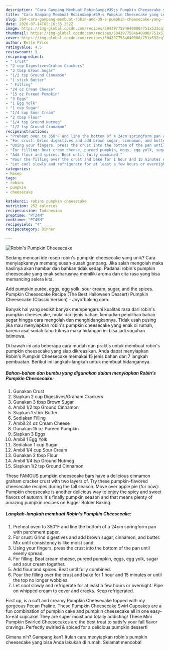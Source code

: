 ```yaml
---
description: "Cara Gampang Membuat Robin&amp;#39;s Pumpkin Cheesecake yang Lezat Sekali"
title: "Cara Gampang Membuat Robin&amp;#39;s Pumpkin Cheesecake yang Lezat Sekali"
slug: 364-cara-gampang-membuat-robin-and-39-s-pumpkin-cheesecake-yang-lezat-sekali
date: 2020-07-14T05:16:35.252Z
image: https://img-global.cpcdn.com/recipes/5043977584640000/751x532cq70/robins-pumpkin-cheesecake-recipe-main-photo.jpg
thumbnail: https://img-global.cpcdn.com/recipes/5043977584640000/751x532cq70/robins-pumpkin-cheesecake-recipe-main-photo.jpg
cover: https://img-global.cpcdn.com/recipes/5043977584640000/751x532cq70/robins-pumpkin-cheesecake-recipe-main-photo.jpg
author: Belle Price
ratingvalue: 4.5
reviewcount: 3
recipeingredient:
- " Crust"
- "2 cup DigestivesGraham Crackers"
- "3 tbsp Brown Sugar"
- "1/2 tsp Ground Cinnamon"
- "1 stick Butter"
- " Filling"
- "24 oz Cream Cheese"
- "15 oz Pureed Pumpkin"
- "3 Eggs"
- "1 Egg Yolk"
- "1 cup Sugar"
- "1/4 cup Sour Cream"
- "2 tbsp Flour"
- "1/4 tsp Ground Nutmeg"
- "1/2 tsp Ground Cinnamon"
recipeinstructions:
- "Preheat oven to 350°F and line the bottom of a 24cm springform pan with parchment paper."
- "For crust: Grind digestives and add brown sugar, cinnamon, and butter. Mix until consistency is like moist sand."
- "Using your fingers, press the crust into the bottom of the pan until evenly spread."
- "For filling: Beat cream cheese, pureed pumpkin, eggs, egg yolk, sugar and sour cream together."
- "Add flour and spices. Beat until fully combined."
- "Pour the filling over the crust and bake for 1 hour and 15 minutes or until the top no longer wobbles."
- "Let cool slowly and refrigerate for at least a few hours or overnight. Pipe on whipped cream to cover and cracks. Keep refrigerated."
categories:
- Resep
tags:
- robins
- pumpkin
- cheesecake

katakunci: robins pumpkin cheesecake 
nutrition: 252 calories
recipecuisine: Indonesian
preptime: "PT24M"
cooktime: "PT45M"
recipeyield: "4"
recipecategory: Dinner

---
```



![Robin&#39;s Pumpkin Cheesecake](https://img-global.cpcdn.com/recipes/5043977584640000/751x532cq70/robins-pumpkin-cheesecake-recipe-main-photo.jpg)

Sedang mencari ide resep robin&#39;s pumpkin cheesecake yang unik? Cara menyiapkannya memang susah-susah gampang. Jika salah mengolah maka hasilnya akan hambar dan bahkan tidak sedap. Padahal robin&#39;s pumpkin cheesecake yang enak seharusnya memiliki aroma dan cita rasa yang bisa memancing selera kita.

Add pumpkin purée, eggs, egg yolk, sour cream, sugar, and the spices. Pumpkin Cheesecake Recipe (The Best Halloween Dessert) Pumpkin Cheesecake (Classic Version) - Joyofbaking.com.

Banyak hal yang sedikit banyak mempengaruhi kualitas rasa dari robin&#39;s pumpkin cheesecake, mulai dari jenis bahan, kemudian pemilihan bahan segar hingga cara mengolah dan menghidangkannya. Tidak usah pusing jika mau menyiapkan robin&#39;s pumpkin cheesecake yang enak di rumah, karena asal sudah tahu triknya maka hidangan ini bisa jadi suguhan istimewa.


Di bawah ini ada beberapa cara mudah dan praktis untuk membuat robin&#39;s pumpkin cheesecake yang siap dikreasikan. Anda dapat menyiapkan Robin&#39;s Pumpkin Cheesecake memakai 15 jenis bahan dan 7 langkah pembuatan. Berikut ini langkah-langkah untuk membuat hidangannya.

<!--inarticleads1-->

##### Bahan-bahan dan bumbu yang digunakan dalam menyiapkan Robin&#39;s Pumpkin Cheesecake:

1. Gunakan  Crust
1. Siapkan 2 cup Digestives/Graham Crackers
1. Gunakan 3 tbsp Brown Sugar
1. Ambil 1/2 tsp Ground Cinnamon
1. Siapkan 1 stick Butter
1. Sediakan  Filling
1. Ambil 24 oz Cream Cheese
1. Gunakan 15 oz Pureed Pumpkin
1. Siapkan 3 Eggs
1. Ambil 1 Egg Yolk
1. Sediakan 1 cup Sugar
1. Ambil 1/4 cup Sour Cream
1. Gunakan 2 tbsp Flour
1. Ambil 1/4 tsp Ground Nutmeg
1. Siapkan 1/2 tsp Ground Cinnamon


These FAMOUS pumpkin cheesecake bars have a delicious cinnamon graham cracker crust with two layers of. Try these pumpkin-flavored cheesecake recipes during the fall season. Move over apple pie (for now): Pumpkin cheesecake is another delicious way to enjoy the spicy and sweet flavors of autumn. It&#39;s finally pumpkin season and that means plenty of amazing pumpkin recipes on Bigger Bolder Baking. 

<!--inarticleads2-->

##### Langkah-langkah membuat Robin&#39;s Pumpkin Cheesecake:

1. Preheat oven to 350°F and line the bottom of a 24cm springform pan with parchment paper.
1. For crust: Grind digestives and add brown sugar, cinnamon, and butter. Mix until consistency is like moist sand.
1. Using your fingers, press the crust into the bottom of the pan until evenly spread.
1. For filling: Beat cream cheese, pureed pumpkin, eggs, egg yolk, sugar and sour cream together.
1. Add flour and spices. Beat until fully combined.
1. Pour the filling over the crust and bake for 1 hour and 15 minutes or until the top no longer wobbles.
1. Let cool slowly and refrigerate for at least a few hours or overnight. Pipe on whipped cream to cover and cracks. Keep refrigerated.


First up, is a soft and creamy Pumpkin Cheesecake topped with my gorgeous Pecan Praline. These Pumpkin Cheesecake Swirl Cupcakes are a fun combination of pumpkin cake and pumpkin cheesecake all in one easy-to-eat cupcake! They are super moist and totally addicting! These Mini Pumpkin Swirled Cheesecakes are the best treat to satisfy your fall flavor cravings. Perfectly swirled &amp; spiced for a delicious pumpkin dessert! 

Gimana nih? Gampang kan? Itulah cara menyiapkan robin&#39;s pumpkin cheesecake yang bisa Anda lakukan di rumah. Selamat mencoba!
